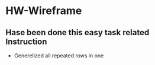 # HW-Wireframe

## Hase been done this easy task related Instruction

* Generelized all repeated rows in one 


